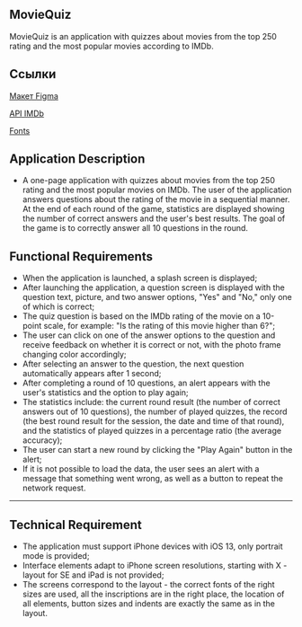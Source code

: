 ## **MovieQuiz**

MovieQuiz is an application with quizzes about movies from the top 250 rating and the most popular movies according to IMDb.


## **Ссылки**

[Макет Figma](https://www.figma.com/file/l0IMG3Eys35fUrbvArtwsR/YP-Quiz?node-id=34%3A243)

[API IMDb](https://imdb-api.com/api#Top250Movies-header)

[Fonts](https://code.s3.yandex.net/Mobile/iOS/Fonts/MovieQuizFonts.zip)

## **Application Description**

- A one-page application with quizzes about movies from the top 250 rating and the most popular movies on IMDb. The user of the application answers questions about the rating of the movie in a sequential manner. At the end of each round of the game, statistics are displayed showing the number of correct answers and the user's best results. The goal of the game is to correctly answer all 10 questions in the round.

## **Functional Requirements**

- When the application is launched, a splash screen is displayed;
- After launching the application, a question screen is displayed with the question text, picture, and two answer options, "Yes" and "No," only one of which is correct;
- The quiz question is based on the IMDb rating of the movie on a 10-point scale, for example: "Is the rating of this movie higher than 6?";
- The user can click on one of the answer options to the question and receive feedback on whether it is correct or not, with the photo frame changing color accordingly;
- After selecting an answer to the question, the next question automatically appears after 1 second;
- After completing a round of 10 questions, an alert appears with the user's statistics and the option to play again;
- The statistics include: the current round result (the number of correct answers out of 10 questions), the number of played quizzes, the record (the best round result for the session, the date and time of that round), and the statistics of played quizzes in a percentage ratio (the average accuracy);
- The user can start a new round by clicking the "Play Again" button in the alert;
- If it is not possible to load the data, the user sees an alert with a message that something went wrong, as well as a button to repeat the network request.

______________________________________

## **Technical Requirement**
- The application must support iPhone devices with iOS 13, only portrait mode is provided;
- Interface elements adapt to iPhone screen resolutions, starting with X - layout for SE and iPad is not provided;
- The screens correspond to the layout - the correct fonts of the right sizes are used, all the inscriptions are in the right place, the location of all elements, button sizes and indents are exactly the same as in the layout.
